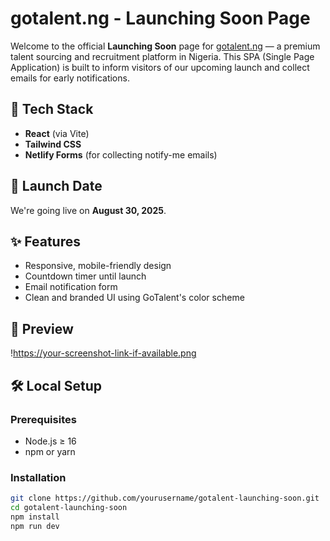  # gotalent.ng - Launching Soon Page

Welcome to the official **Launching Soon** page for [gotalent.ng](https://gotalentng.netlify.app/) — a premium talent sourcing and recruitment platform in Nigeria. This SPA (Single Page Application) is built to inform visitors of our upcoming launch and collect emails for early notifications.

## 🚀 Tech Stack

- **React** (via Vite)
- **Tailwind CSS**
- **Netlify Forms** (for collecting notify-me emails)

## 📅 Launch Date

We're going live on **August 30, 2025**.

## ✨ Features

- Responsive, mobile-friendly design
- Countdown timer until launch
- Email notification form
- Clean and branded UI using GoTalent's color scheme

## 📸 Preview

!https://your-screenshot-link-if-available.png

## 🛠️ Local Setup

### Prerequisites

- Node.js ≥ 16
- npm or yarn

### Installation

```bash
git clone https://github.com/yourusername/gotalent-launching-soon.git
cd gotalent-launching-soon
npm install
npm run dev